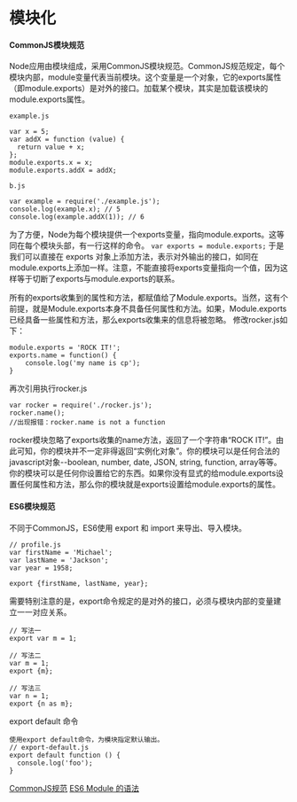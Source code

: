 # 模块化
#### CommonJS模块规范

Node应用由模块组成，采用CommonJS模块规范。CommonJS规范规定，每个模块内部，module变量代表当前模块。这个变量是一个对象，它的exports属性（即module.exports）是对外的接口。加载某个模块，其实是加载该模块的module.exports属性。

`example.js`
```
var x = 5;
var addX = function (value) {
  return value + x;
};
module.exports.x = x;
module.exports.addX = addX;
```

`b.js`
```
var example = require('./example.js');
console.log(example.x); // 5
console.log(example.addX(1)); // 6
```


为了方便，Node为每个模块提供一个exports变量，指向module.exports。这等同在每个模块头部，有一行这样的命令。
`var exports = module.exports;`
于是我们可以直接在 exports 对象上添加方法，表示对外输出的接口，如同在module.exports上添加一样。注意，不能直接将exports变量指向一个值，因为这样等于切断了exports与module.exports的联系。


所有的exports收集到的属性和方法，都赋值给了Module.exports。当然，这有个前提，就是Module.exports本身不具备任何属性和方法。如果，Module.exports已经具备一些属性和方法，那么exports收集来的信息将被忽略。
修改rocker.js如下：
```
module.exports = 'ROCK IT!';
exports.name = function() {
    console.log('my name is cp');
}
```
再次引用执行rocker.js
```
var rocker = require('./rocker.js');
rocker.name();
//出现报错：rocker.name is not a function
```
rocker模块忽略了exports收集的name方法，返回了一个字符串“ROCK IT!”。由此可知，你的模块并不一定非得返回“实例化对象”。你的模块可以是任何合法的javascript对象--boolean, number, date, JSON, string, function, array等等。
你的模块可以是任何你设置给它的东西。如果你没有显式的给module.exports设置任何属性和方法，那么你的模块就是exports设置给module.exports的属性。

 









#### ES6模块规范
不同于CommonJS，ES6使用 export 和 import 来导出、导入模块。

```
// profile.js
var firstName = 'Michael';
var lastName = 'Jackson';
var year = 1958;

export {firstName, lastName, year};
```
需要特别注意的是，export命令规定的是对外的接口，必须与模块内部的变量建立一一对应关系。
```
// 写法一
export var m = 1;

// 写法二
var m = 1;
export {m};

// 写法三
var n = 1;
export {n as m};
```

export default 命令
```
使用export default命令，为模块指定默认输出。
// export-default.js
export default function () {
  console.log('foo');
}
```

[CommonJS规范](http://javascript.ruanyifeng.com/nodejs/module.html)
[ES6 Module 的语法](http://es6.ruanyifeng.com/#docs/module)



